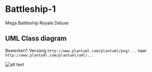 # Battleship-1
Mega Battleship Royale Deluxe

## UML Class diagram
Bewerken? Vervang ``http://www.plantuml.com/plantuml/png/...`` naar ``http://www.plantuml.com/plantuml/uml/...``

![alt text](http://www.plantuml.com/plantuml/png/fPFVYzD04CVVzwyOy4MHIdjmFWI5enHFmU1nFTGtcIRJP72p6sOdjUUF_ztjfgPHeXOk3s4od-zElXE-kGgAebrZJI05Xms55WjQKuk2wWMop9YS2_71RpNBFZhCibSITL-yVCwowrZ1Y--p6UHKuH9LBOMQsrj_ZvPMPBizzQg5-PSYNzwk-baF7PKKQqKzSzReW365nH3WF_j-C_1evxc4DuwLqV9NUlp4_1XEdx6cEKUSx45y6ypWMh2jkGWhsd51EJgiIA0wTfDatGehnM553M5KGwB31_vK7UxfIkIEzje9NQmWHM7PgNhtEw0zJ_PRx09D0Q7GDPF4UYpPLUj2Y19wJuLwkG0lcniVMDcFssDF4tXmDat7DiQyy2ueRACNXNUo-S2brl0IBkVR2VgQkAhrX7iGMg8oDXVFBbDtuxq53c_xzIBOeWrq8BdlmZ6FpL0Um2cdrR7wKzyAxJW-dbedV-mKxb0gqb_s5y_dyoa-BB2OHq5KF4t1Yf65l-IONDV0URzOJ6SiHFDuni1nVGCt5k_xuX2HCWwz8bTsZVq9 "UML ontwerp")
